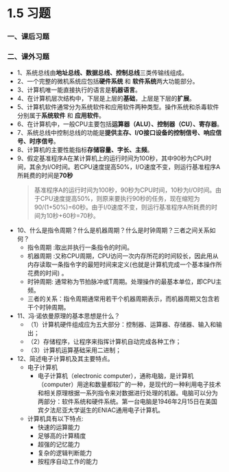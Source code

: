 # 1.5  习题

### 一、课后习题



























### 二、课外习题

* 1、系统总线由**地址总线、数据总线、控制总线**三类传输线组成。
* 2、一个完整的微机系统应包括**硬件系统** 和 **软件系统**两大功能部分。
* 3、计算机唯一能直接执行的语言是**机器语言**。
* 4、在计算机层次结构中，下层是上层的**基础**，上层是下层的**扩展**。
* 5、计算机软件通常分为系统软件和应用软件两种类型。操作系统和杀毒软件分别属于**系统软件** 和 **应用软件**。
* 6、在计算机中，一般CPU主要包括**运算器（ALU）、控制器（CU）、寄存器**。
* 7、系统总线中控制总线的功能是**提供主存、I/O接口设备的控制信号、响应信号、时序信号**。
* 8、计算机的主要性能指标**存储容量、字长、主频**。
* 9、假定基准程序A在某计算机上的运行时间为100秒，其中90秒为CPU时间，其余为I/O时间。若CPU速度提高50%，I/O速度不变，则运行基准程序A所耗费的时间是**70秒**
    >基准程序A的运行时间为100秒，90秒为CPU时间，10秒为I/O时间。由于CPU速度提高50%，则原来要执行90秒的任务，现在缩短为90/(1+50%)=60秒。由于I/0速度不变，则运行基准程序A所耗费的时间为10秒+60秒=70秒。
* 10、什么是指令周期？什么是机器周期？什么是时钟周期？三者之间关系如何？
    * 指令周期 :取出并执行一条指令的时间。 
    * 机器周期 :又称CPU周期，CPU访问一次内存所花的时间较长，因此用从内存读取一条指令字的最短时间来定义(也就是计算机完成一个基本操作所花费的时间) 。
    * 时钟周期: 通常称为节拍脉冲或T周期。处理操作的最基本单位，即CPU主频。
    * 三者的关系：指令周期通常用若干个机器周期表示，而机器周期又包含若干个时钟周期。
* 11、冯·诺依曼原理的基本思想是什么？
    * （1）计算机硬件组成应为五大部分：控制器、运算器、存储器、输入和输出；
    * （2）存储程序，让程序来指挥计算机自动完成各种工作；
    * （3）计算机运算基础采用二进制； 
* 12、简述电子计算机及其主要特点。
    * 电子计算机
        * 电子计算机（electronic computer），通称电脑，是计算机（computer）用途和数量都较广的一种，是现代的一种利用电子技术和相关原理根据一系列指令来对数据进行处理的机器。电脑可以分为两部分：软件系统和硬件系统。第一台电脑是1946年2月15日在美国宾夕法尼亚大学诞生的ENIAC通用电子计算机。
    * 计算机具有以下特点:
        * 快速的运算能力
        * 足够高的计算精度
        * 超强的记忆能力
        * 复杂的逻辑判断能力
        * 按程序自动工作的能力



































